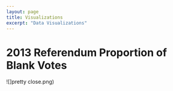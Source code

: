 ```yaml
---
layout: page
title: Visualizations
excerpt: "Data Visualizations"
---
```


# 2013 Referendum Proportion of Blank Votes

![]pretty close.png)
